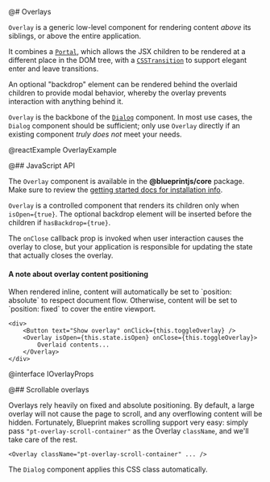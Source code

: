 @# Overlays

`Overlay` is a generic low-level component for rendering content _above_ its siblings, or above the
entire application.

It combines a [`Portal`](#core/components/portal), which allows the JSX children to be rendered at a
different place in the DOM tree, with a
[`CSSTransition`](https://reactcommunity.org/react-transition-group/) to support elegant
enter and leave transitions.

An optional "backdrop" element can be rendered behind the overlaid children to provide modal
behavior, whereby the overlay prevents interaction with anything behind it.

`Overlay` is the backbone of the [`Dialog`](#core/components/dialog) component. In most use cases, the
`Dialog` component should be sufficient; only use `Overlay` directly if an existing component _truly
does not_ meet your needs.

@reactExample OverlayExample

@## JavaScript API

The `Overlay` component is available in the __@blueprintjs/core__ package.
Make sure to review the [getting started docs for installation info](#blueprint/getting-started).

`Overlay` is a controlled component that renders its children only when `isOpen={true}`. The
optional backdrop element will be inserted before the children if `hasBackdrop={true}`.

The `onClose` callback prop is invoked when user interaction causes the overlay to close,
but your application is responsible for updating the state that actually closes the overlay.

<div class="pt-callout pt-intent-primary pt-icon-info-sign">
    <h4 class="pt-callout-title">A note about overlay content positioning</h4>
    When rendered inline, content will automatically be set to `position: absolute` to respect
    document flow. Otherwise, content will be set to `position: fixed` to cover the entire viewport.
</div>

```tsx
<div>
    <Button text="Show overlay" onClick={this.toggleOverlay} />
    <Overlay isOpen={this.state.isOpen} onClose={this.toggleOverlay}>
        Overlaid contents...
    </Overlay>
</div>
```

@interface IOverlayProps

@## Scrollable overlays

Overlays rely heavily on fixed and absolute positioning. By default, a large overlay will not cause
the page to scroll, and any overflowing content will be hidden. Fortunately, Blueprint makes
scrolling support very easy: simply pass `"pt-overlay-scroll-container"` as the Overlay `className`,
and we'll take care of the rest.

```tsx
<Overlay className="pt-overlay-scroll-container" ... />
```

The `Dialog` component applies this CSS class automatically.
